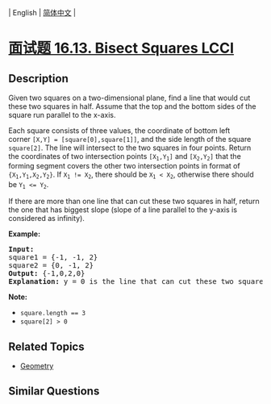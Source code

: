 
| English | [简体中文](README.md) |

# [面试题 16.13. Bisect Squares LCCI](https://leetcode-cn.com/problems/bisect-squares-lcci/)

## Description

<p>Given two squares on a two-dimensional plane, find a line that would cut these two squares in half. Assume that the top and the bottom sides of the square run parallel to the x-axis.</p>

<p>Each square consists of three values,&nbsp;the coordinate of bottom left corner&nbsp;<code>[X,Y] = [square[0],square[1]]</code>, and the side length&nbsp;of the square <code>square[2]</code>. The line will intersect to the two squares in four points. Return the coordinates of two intersection points <code>[X<sub>1</sub>,Y<sub>1</sub>]</code>&nbsp;and&nbsp;<code>[X<sub>2</sub>,Y<sub>2</sub>]</code>&nbsp;that the forming segment covers the other two intersection points in format of <code>{X<sub>1</sub>,Y<sub>1</sub>,X<sub>2</sub>,Y<sub>2</sub>}</code>. If <code>X<sub>1</sub> != X<sub>2</sub></code>, there should be&nbsp;<code>X<sub>1</sub> &lt; X<sub>2</sub></code>, otherwise there should be&nbsp;<code>Y<sub>1</sub> &lt;= Y<sub>2</sub></code>.</p>

<p>If there are more than one line that can cut these two squares in half, return the one that has biggest slope (slope of a line parallel to the y-axis is considered as infinity).</p>

<p><strong>Example: </strong></p>

<pre>
<strong>Input: </strong>
square1 = {-1, -1, 2}
square2 = {0, -1, 2}
<strong>Output:</strong> {-1,0,2,0}
<strong>Explanation:</strong> y = 0 is the line that can cut these two squares in half.
</pre>

<p><strong>Note: </strong></p>

<ul>
	<li><code>square.length == 3</code></li>
	<li><code>square[2] &gt; 0</code></li>
</ul>


## Related Topics

- [Geometry](https://leetcode-cn.com/tag/geometry)

## Similar Questions


